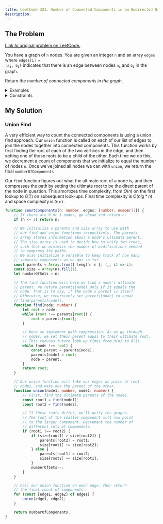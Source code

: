 ```yaml
---
title: LeetCode 323. Number of Connected Components in an Undirected Graph
description: 
---
```


## The Problem

[Link to original problem on LeetCode.](https://leetcode.com/problems/number-of-connected-components-in-an-undirected-graph/)

You have a graph of `n` nodes. You are given an integer `n` and an array `edges` where <code>edges[i] = [a<sub>i</sub>, b<sub>i</sub>]</code> indicates that there is an edge between nodes <code>a<sub>i</sub></code> and <code>b<sub>i</sub></code> in the graph.

Return _the number of connected components in the graph_.

<details>
<summary>Examples</summary>

Example 1:

```
Input: n = 5, edges = [[0,1],[1,2],[3,4]]
Output: 2
```

Example 2:

```
Input: n = 5, edges = [[0,1],[1,2],[2,3],[3,4]]
Output: 1
```
</details>

<details>
<summary>Constraints</summary>

- `1 <= 2000 <= n`
- `0 <= edges.length <= 5000`
- `edges[i].length == 2`
- <code>0 <= a<sub>i</sub>, b<sub>i</sub> < n</code>
- <code>a<sub>i</sub> != b<sub>i</sub></code>
- There are no self-loops or repeated edges.
</details>

## My Solution

### Union Find

A very efficient way to count the connected components is using a union find approach. Our `union` function is called on each of our list of edges to join the nodes together into connected components. This function works by first finding the root of each of the two vertices in the edge, and then setting one of those roots to be a child of the other. Each time we do this, we decrement a count of components that we initialize to equal the number of nodes `n`. Once we've joined all nodes we can with `union`, we return the final `numberOfComponents`

Our `find` function figures out what the ultimate root of a node is, and then compresses the path by setting the ultimate root to be the direct parent of the node in question. This amortizes time complexity, from $O(n)$ on the first lookup to $O(1)$ on subsequent look-ups. Final time complexity is $O(n lg* n)$ and space complexity is `O(n)`.

```typescript
function countComponents(n: number, edges: [number, number][]) {
	// If there are 0 or 1 nodes, go ahead and return n.
	if (n <= 1) return n;

	// We initialize a parents and size array to use with
	// our find and union functions respectively. The parents
	// array stores information about a node's ultimate parent.
	// The size array is used to decide how to unify two trees,
	// such that we minimize the number of modifications needed
	// to compress the paths.
	// We also initialize a variable to keep track of how many
	// separate components we've got so far.
	const parents = Array.from({ length: n }, (_, i) => i);
	const size = Array(n).fill(1);
	let numberOfSets = n;

	// The find function will help us find a node's ultimate
	// parent. We return parents[node] only if it equals the
	// node. That is to say, if the node's parent is itself.
	// Otherwise, we recursively set parents[node] to equal
	// find(parents[node]).
	function find(node: number) {
		let root = node;
		while (root !== parents[root]) {
			root = parents[root];
		}

		// Here we implement path compression. As we go through
		// nodes, we set their parent equal to their ultimate root.
		// This reduces future look-up times from O(n) to O(1).
		while (node !== root) {
			const parent = parents[node];
			parents[node] = root;
			node = parent;
		}
		return root;
	}

	// Our union function will take our edges as pairs of root
	// nodes, and make one the parent of the other.
	function union(node1: number, node2: number) {
		// First, find the ultimate parents of the nodes.
		const root1 = find(node1);
		const root2 = find(node2);

		// If these roots differ, we'll unify the graphs.
		// The root of the smaller component will now point
		// to the larger component. Decrement the number of
		// different sets of components.
		if (root1 !== root2) {
			if (size[root1] > size[root2]) {
				parents[root2] = root1;
				size[root1] += size[root2];
			} else {
				parents[root1] = root2;
				size[root2] += size[root1];
			}
			numberOfSets--;
		}
	}

	// Call our union function on each edge. Then return
	// the final count of components.
	for (const [edge1, edge2] of edges) {
		union(edge1, edge2);
	}

	return numberOfComponents;
}
```
